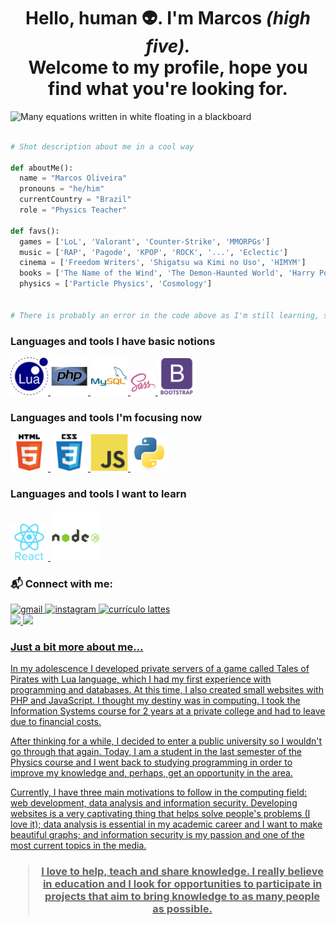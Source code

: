 <!--########### Abstract ###########-->
<div>
  <h1 align="center">
    Hello, human 👽. I'm Marcos <i>(high five).</i>
    <br />
    Welcome to my profile, hope you find what you're looking for. 
  </h1>
</div>
<!--########### My perfil cover ###########-->
<div>
  <img
    src="my-github-perfil-cover.gif"
    height="300px"
    alt="Many equations written in white floating in a blackboard"
    />
</div>


```python

# Shot description about me in a cool way

def aboutMe():
  name = "Marcos Oliveira"
  pronouns = "he/him"
  currentCountry = "Brazil"
  role = "Physics Teacher"

def favs():
  games = ['LoL', 'Valorant', 'Counter-Strike', 'MMORPGs']
  music = ['RAP', 'Pagode', 'KPOP', 'ROCK', '...', 'Eclectic']
  cinema = ['Freedom Writers', 'Shigatsu wa Kimi no Uso', 'HIMYM']
  books = ['The Name of the Wind', 'The Demon-Haunted World', 'Harry Potter']
  physics = ['Particle Physics', 'Cosmology']
 
  
# There is probably an error in the code above as I'm still learning, so don't take it too seriously.
```

<!--########### Languages I studied a bit ###########-->
<div>
  <h3 align="left">Languages and tools I have basic notions</h3>

  <p align="left">
    <a href="https://lua.org" target="_blank"> <img src="https://raw.githubusercontent.com/devicons/devicon/master/icons/lua/lua-plain-wordmark.svg" alt="lua logo" width="60" height="60"/> </a> 
    <a href="https://www.php.net" target="_blank"> <img src="https://raw.githubusercontent.com/devicons/devicon/master/icons/php/php-original.svg" alt="php logo" width="60" height="60"/> </a> 
    <a href="https://www.mysql.com/" target="_blank"> <img src="https://raw.githubusercontent.com/devicons/devicon/master/icons/mysql/mysql-original-wordmark.svg" alt="mysql logo" width="60" height="60"/> </a> 
    <a href="https://sass-lang.com" target="_blank"> <img src="https://raw.githubusercontent.com/devicons/devicon/master/icons/sass/sass-original.svg" alt="sass" width="40" height="40"/> </a> 
    <a href="https://getbootstrap.com" target="_blank"> <img src="https://raw.githubusercontent.com/devicons/devicon/master/icons/bootstrap/bootstrap-plain-wordmark.svg" alt="bootstrap logo" width="60" height="60"/> </a> 
  </p>
</div>

<!--########### Languages I'm focusing now ###########-->
<div>
  <h3 align="left">Languages and tools I'm focusing now</h3>

  <p align="left"> 
    <a href="https://www.w3.org/html/" target="_blank"> <img src="https://raw.githubusercontent.com/devicons/devicon/master/icons/html5/html5-original-wordmark.svg" alt="html5 logo" width="60" height="60"/> </a> 
    <a href="https://www.w3schools.com/css/" target="_blank"> <img src="https://raw.githubusercontent.com/devicons/devicon/master/icons/css3/css3-original-wordmark.svg" alt="css3 logo" width="60" height="60"/> </a>
    <a href="https://developer.mozilla.org/en-US/docs/Web/JavaScript" target="_blank"> <img src="https://raw.githubusercontent.com/devicons/devicon/master/icons/javascript/javascript-original.svg" alt="javascript logo" width="60" height="60"/> </a>	
    <a href="https://www.python.org/" target="_blank"> <img src="https://raw.githubusercontent.com/devicons/devicon/master/icons/python/python-original.svg" alt="python logo" width="60" height="60"/> </a>	
  </p>
</div>
<!--########### Languages I want to learn ###########-->

<div>
  <h3 align="left">Languages and tools I want to learn</h3>

  <p align="left">
    <a href="https://reactjs.org/" target="_blank"> <img src="https://raw.githubusercontent.com/devicons/devicon/master/icons/react/react-original-wordmark.svg" alt="reactjs logo" width="60" height="60"/> </a>
    <a href="https://nodejs.org/" target="_blank"> <img src="https://raw.githubusercontent.com/devicons/devicon/master/icons/nodejs/nodejs-original-wordmark.svg" alt="nodejs logo" width="80" height="80"/> </a>
  </p>
</div>

<!--########### Contact me please ###########-->
<div>
  <h3>📬 Connect with me:</h3>
  <a href="mailto:email.marcos.oliveira@gmail.com">
    <img  src="https://img.shields.io/badge/Gmail-D14836?style=for-the-badge&amp;logo=Gmail&amp;logoColor=white" alt="gmail">
  </a>
  <a href="https://www.instagram.com/particlemarcos/">
    <img src="https://img.shields.io/badge/Instagram-E4405F?style=for-the-badge&amp;logo=instagram&amp;logoColor=white" alt="instagram">
  </a>
  <a href="http://lattes.cnpq.br/7927460489449153">
    <img src="https://img.shields.io/badge/-Lattes-blue?style=for-the-badge&amp;logo=read-the-docs&amp;logoColor=white" alt="currículo lattes">
  </a>
</div>

<!--########### My Stats ###########-->

<div>
  <a href="https://github.com/the-physicist">
  <img height="180em" src="https://github-readme-stats.vercel.app/api?username=the-physicist&show_icons=true&theme=radical&include_all_commits=true&count_private=true"/>
  <img height="180em" src="https://github-readme-stats.vercel.app/api/top-langs/?username=the-physicist&layout=compact&langs_count=7&theme=dark"/>
</div>


<!--########### Just a bit more about me ###########-->

<div>
  <h3>Just a bit more about me...</h3>


  In my adolescence I developed private servers of a game called Tales of Pirates with Lua language, which I had my first experience with programming and databases. At this time, I also created small websites with PHP and JavaScript. I thought my destiny was in computing. I took the Information Systems course for 2 years at a private college and had to leave due to financial costs.

  After thinking for a while, I decided to enter a public university so I wouldn't go through that again. Today, I am a student in the last semester of the Physics course and I went back to studying programming in order to improve my knowledge and, perhaps, get an opportunity in the area.

  Currently, I have three main motivations to follow in the computing field: web development, data analysis and information security. Developing websites is a very captivating thing that helps solve people's problems (I love it); data analysis is essential in my academic career and I want to make beautiful graphs; and information security is my passion and one of the most current topics in the media.

  <h3 align="center"><blockquote>I love to help, teach and share knowledge. I really believe in education and I look for opportunities to participate in projects that aim to bring knowledge to as many people as possible.</blockquote></h2>
</<div>
